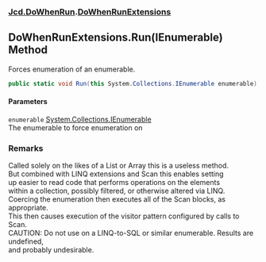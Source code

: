 ### [Jcd.DoWhenRun](Jcd_DoWhenRun.md 'Jcd.DoWhenRun').[DoWhenRunExtensions](Jcd_DoWhenRun_DoWhenRunExtensions.md 'Jcd.DoWhenRun.DoWhenRunExtensions')
## DoWhenRunExtensions.Run(IEnumerable) Method
Forces enumeration of an enumerable.   
```csharp
public static void Run(this System.Collections.IEnumerable enumerable);
```
#### Parameters
<a name='Jcd_DoWhenRun_DoWhenRunExtensions_Run(System_Collections_IEnumerable)_enumerable'></a>
`enumerable` [System.Collections.IEnumerable](https://docs.microsoft.com/en-us/dotnet/api/System.Collections.IEnumerable 'System.Collections.IEnumerable')  
The enumerable to force enumeration on
  
### Remarks
Called solely on the likes of a List or Array this is a useless method.  
But combined with LINQ extensions and Scan this enables setting  
up easier to read code that performs operations on the elements  
within a collection, possibly filtered, or otherwise altered via LINQ.  
Coercing the enumeration then executes all of the Scan blocks, as appropriate.  
This then causes execution of the visitor pattern configured by calls to Scan.  
CAUTION: Do not use on a LINQ-to-SQL or similar enumerable. Results are undefined,  
and probably undesirable.  
